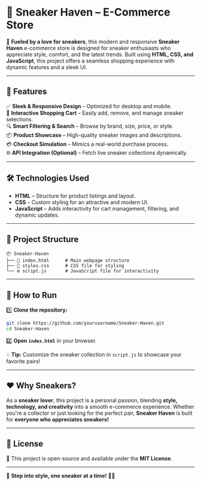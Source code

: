 # 👟 Sneaker Haven – E-Commerce Store  

🚀 **Fueled by a love for sneakers**, this modern and responsive **Sneaker Haven** e-commerce store is designed for sneaker enthusiasts who appreciate style, comfort, and the latest trends. Built using **HTML, CSS, and JavaScript**, this project offers a seamless shopping experience with dynamic features and a sleek UI.  

---

## 🎯 Features  
✅ **Sleek & Responsive Design** – Optimized for desktop and mobile.  
🛒 **Interactive Shopping Cart** – Easily add, remove, and manage sneaker selections.  
🔍 **Smart Filtering & Search** – Browse by brand, size, price, or style.  
📦 **Product Showcase** – High-quality sneaker images and descriptions.  
💳 **Checkout Simulation** – Mimics a real-world purchase process.  
🌐 **API Integration (Optional)** – Fetch live sneaker collections dynamically.  

---

## 🛠 Technologies Used  
- **HTML** – Structure for product listings and layout.  
- **CSS** – Custom styling for an attractive and modern UI.  
- **JavaScript** – Adds interactivity for cart management, filtering, and dynamic updates.  

---

## 📂 Project Structure  
```
📦 Sneaker-Haven
├── 📄 index.html      # Main webpage structure
├── 🎨 styles.css      # CSS file for styling
└── ⚙️ script.js       # JavaScript file for interactivity
```

---

## 🚀 How to Run  
1️⃣ **Clone the repository:**  
   ```sh
   git clone https://github.com/yourusername/Sneaker-Haven.git
   cd Sneaker-Haven
   ```

2️⃣ **Open `index.html`** in your browser.  

💡 **Tip:** Customize the sneaker collection in `script.js` to showcase your favorite pairs!  

---

## ❤️ Why Sneakers?  
As a **sneaker lover**, this project is a personal passion, blending **style, technology, and creativity** into a smooth e-commerce experience. Whether you're a collector or just looking for the perfect pair, **Sneaker Haven** is built for **everyone who appreciates sneakers!**  

---

## 📜 License  
📜 This project is open-source and available under the **MIT License**.  

---

👟 **Step into style, one sneaker at a time!** 🚀🔥  
